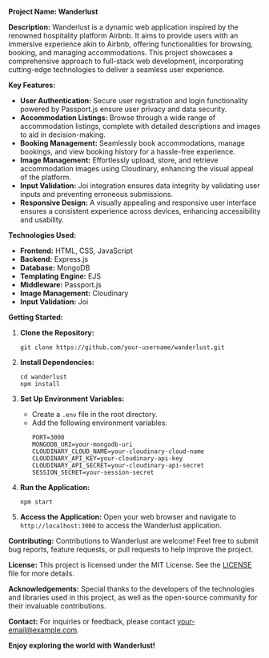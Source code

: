 **Project Name: Wanderlust**

**Description:**
Wanderlust is a dynamic web application inspired by the renowned hospitality platform Airbnb. It aims to provide users with an immersive experience akin to Airbnb, offering functionalities for browsing, booking, and managing accommodations. This project showcases a comprehensive approach to full-stack web development, incorporating cutting-edge technologies to deliver a seamless user experience.

**Key Features:**
- **User Authentication:** Secure user registration and login functionality powered by Passport.js ensure user privacy and data security.
- **Accommodation Listings:** Browse through a wide range of accommodation listings, complete with detailed descriptions and images to aid in decision-making.
- **Booking Management:** Seamlessly book accommodations, manage bookings, and view booking history for a hassle-free experience.
- **Image Management:** Effortlessly upload, store, and retrieve accommodation images using Cloudinary, enhancing the visual appeal of the platform.
- **Input Validation:** Joi integration ensures data integrity by validating user inputs and preventing erroneous submissions.
- **Responsive Design:** A visually appealing and responsive user interface ensures a consistent experience across devices, enhancing accessibility and usability.

**Technologies Used:**
- **Frontend:** HTML, CSS, JavaScript
- **Backend:** Express.js
- **Database:** MongoDB
- **Templating Engine:** EJS
- **Middleware:** Passport.js
- **Image Management:** Cloudinary
- **Input Validation:** Joi

**Getting Started:**
1. **Clone the Repository:**
   ```
   git clone https://github.com/your-username/wanderlust.git
   ```

2. **Install Dependencies:**
   ```
   cd wanderlust
   npm install
   ```

3. **Set Up Environment Variables:**
   - Create a `.env` file in the root directory.
   - Add the following environment variables:
     ```
     PORT=3000
     MONGODB_URI=your-mongodb-uri
     CLOUDINARY_CLOUD_NAME=your-cloudinary-cloud-name
     CLOUDINARY_API_KEY=your-cloudinary-api-key
     CLOUDINARY_API_SECRET=your-cloudinary-api-secret
     SESSION_SECRET=your-session-secret
     ```

4. **Run the Application:**
   ```
   npm start
   ```

5. **Access the Application:**
   Open your web browser and navigate to `http://localhost:3000` to access the Wanderlust application.

**Contributing:**
Contributions to Wanderlust are welcome! Feel free to submit bug reports, feature requests, or pull requests to help improve the project.

**License:**
This project is licensed under the MIT License. See the [LICENSE](LICENSE) file for more details.

**Acknowledgements:**
Special thanks to the developers of the technologies and libraries used in this project, as well as the open-source community for their invaluable contributions.

**Contact:**
For inquiries or feedback, please contact [your-email@example.com](mailto:your-email@example.com).

**Enjoy exploring the world with Wanderlust!**
